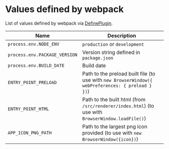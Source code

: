 # Values defined by webpack

List of values defined by webpack via [DefinePlugin](https://webpack.js.org/plugins/define-plugin/).

| Name                          | Description            |
| ----------------------------- | ---------------------- |
| `process.env.NODE_ENV`        | `production` or `development` |
| `process.env.PACKAGE_VERSION` | Version string defined in `package.json` |
| `process.env.BUILD_DATE`      | Build date |
| `ENTRY_POINT_PRELOAD`         | Path to the preload built file (to use with `new BrowserWindow({ webPreferences: { preload } })`) |
| `ENTRY_POINT_HTML`            | Path to the built html (from `/src/renderer/index.html`) (to use with `BrowserWindow.loadFile()`) |
| `APP_ICON_PNG_PATH`           | Path to the largest png icon provided (to use with `new BrowserWindow({icon})`) |
